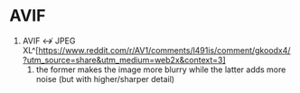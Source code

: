 # AVIF
1. AVIF ↮ JPEG XL^[https://www.reddit.com/r/AV1/comments/l491is/comment/gkoodx4/?utm_source=share&utm_medium=web2x&context=3]
	1. the former makes the image more blurry while the latter adds more noise (but with higher/sharper detail)